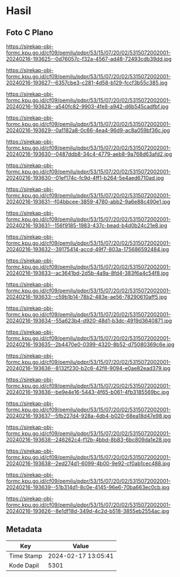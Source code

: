 # Hasil

## Foto C Plano

https://sirekap-obj-formc.kpu.go.id/cf09/pemilu/pdpr/53/15/07/20/02/5315072002001-20240216-193625--0d76057c-f32a-4567-ad48-72493cdb39dd.jpg

https://sirekap-obj-formc.kpu.go.id/cf09/pemilu/pdpr/53/15/07/20/02/5315072002001-20240216-193627--6357cbe3-c281-4d58-b129-fccf3b55c385.jpg

https://sirekap-obj-formc.kpu.go.id/cf09/pemilu/pdpr/53/15/07/20/02/5315072002001-20240216-193628--a540fc82-9903-4fe8-a942-d6b545cadfbf.jpg

https://sirekap-obj-formc.kpu.go.id/cf09/pemilu/pdpr/53/15/07/20/02/5315072002001-20240216-193629--0a1182a8-0c66-4ea4-96d9-ac8a059bf36c.jpg

https://sirekap-obj-formc.kpu.go.id/cf09/pemilu/pdpr/53/15/07/20/02/5315072002001-20240216-193630--0487ddb8-34c4-4779-aeb8-9a768d63afd2.jpg

https://sirekap-obj-formc.kpu.go.id/cf09/pemilu/pdpr/53/15/07/20/02/5315072002001-20240216-193630--01ef174c-fc9d-4ff1-b264-5e4aed6710ad.jpg

https://sirekap-obj-formc.kpu.go.id/cf09/pemilu/pdpr/53/15/07/20/02/5315072002001-20240216-193631--f04bbcee-3859-4780-abb2-9a6e88c490e1.jpg

https://sirekap-obj-formc.kpu.go.id/cf09/pemilu/pdpr/53/15/07/20/02/5315072002001-20240216-193631--156f9185-1983-437c-bead-b4d0b24c21e8.jpg

https://sirekap-obj-formc.kpu.go.id/cf09/pemilu/pdpr/53/15/07/20/02/5315072002001-20240216-193632--39175414-accd-49f7-803a-175686592484.jpg

https://sirekap-obj-formc.kpu.go.id/cf09/pemilu/pdpr/53/15/07/20/02/5315072002001-20240216-193633--ac3641bd-2d5b-4a9a-8fd4-383f6a4c54f8.jpg

https://sirekap-obj-formc.kpu.go.id/cf09/pemilu/pdpr/53/15/07/20/02/5315072002001-20240216-193633--c59b1b14-78b2-483e-ae56-78290610aff5.jpg

https://sirekap-obj-formc.kpu.go.id/cf09/pemilu/pdpr/53/15/07/20/02/5315072002001-20240216-193634--55a623b4-d920-48d1-b3dc-4919d3640871.jpg

https://sirekap-obj-formc.kpu.go.id/cf09/pemilu/pdpr/53/15/07/20/02/5315072002001-20240216-193635--2b4470e0-0399-4320-8b52-d75080369c6e.jpg

https://sirekap-obj-formc.kpu.go.id/cf09/pemilu/pdpr/53/15/07/20/02/5315072002001-20240216-193636--8132f230-b2c6-42f8-9094-e0ae82ead379.jpg

https://sirekap-obj-formc.kpu.go.id/cf09/pemilu/pdpr/53/15/07/20/02/5315072002001-20240216-193636--be9e4e16-5443-4f65-b061-4fb3185569bc.jpg

https://sirekap-obj-formc.kpu.go.id/cf09/pemilu/pdpr/53/15/07/20/02/5315072002001-20240216-193637--5fb227d4-928a-4db4-b020-68ea18d47e98.jpg

https://sirekap-obj-formc.kpu.go.id/cf09/pemilu/pdpr/53/15/07/20/02/5315072002001-20240216-193638--246262c4-f12b-4bbd-8b83-6bc809da1e28.jpg

https://sirekap-obj-formc.kpu.go.id/cf09/pemilu/pdpr/53/15/07/20/02/5315072002001-20240216-193638--2ed274d1-6099-4b00-9e92-cf0ab1cec488.jpg

https://sirekap-obj-formc.kpu.go.id/cf09/pemilu/pdpr/53/15/07/20/02/5315072002001-20240216-193639--51b314d1-8c0e-4145-96e6-70ba663ec0cb.jpg

https://sirekap-obj-formc.kpu.go.id/cf09/pemilu/pdpr/53/15/07/20/02/5315072002001-20240216-193626--8e1df18d-349d-4c2d-b518-3855eb2554ac.jpg


## Metadata

| Key        | Value               |
| ---------- | ------------------- |
| Time Stamp | 2024-02-17 13:05:41 |
| Kode Dapil | 5301                |



